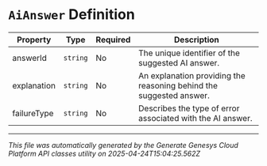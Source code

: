# `AiAnswer` Definition

| Property | Type | Required | Description |
|----------|------|----------|-------------|
| answerId | `string` | No | The unique identifier of the suggested AI answer. |
| explanation | `string` | No | An explanation providing the reasoning behind the suggested answer. |
| failureType | `string` | No | Describes the type of error associated with the AI answer. |

---

*This file was automatically generated by the Generate Genesys Cloud Platform API classes utility on 2025-04-24T15:04:25.562Z*